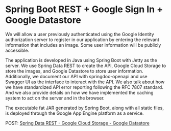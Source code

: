 # Spring Boot REST + Google Sign In + Google Datastore
We will allow a user previously authenticated using the Google Identity authorization server to register in our application by entering the relevant information that includes an image. Some user information will be publicly accessible.

The application is developed in Java using Spring Boot with Jetty as the server. We use Spring Data REST to create the API, Google Cloud Storage to store the images, and Google Datastore to store user information. Additionally, we document our API with springdoc-openapi and use Swagger UI as the interface to interact with the API. We also talk about how we have standardized API error reporting following the RFC 7807 standard. And we also provide details on how we have implemented the caching system to act on the server and in the browser.

The executable fat JAR generated by Spring Boot, along with all static files, is deployed through the Google App Engine platform as a service.

POST: [Spring Data REST - Google Cloud Storage - Google Datastore ](https://diy.elmolidelanoguera.com/2023/12/spring-data-rest-google-cloud-storage.html)